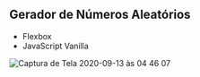 ## Gerador de Números Aleatórios

* Flexbox
* JavaScript Vanilla

![Captura de Tela 2020-09-13 às 04 46 07](https://user-images.githubusercontent.com/24235045/93013166-47593580-f57c-11ea-93a9-bb963e252d68.png)
